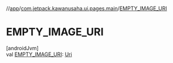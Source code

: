 //[app](../../index.md)/[com.jetpack.kawanusaha.ui.pages.main](index.md)/[EMPTY_IMAGE_URI](-e-m-p-t-y_-i-m-a-g-e_-u-r-i.md)

# EMPTY_IMAGE_URI

[androidJvm]\
val [EMPTY_IMAGE_URI](-e-m-p-t-y_-i-m-a-g-e_-u-r-i.md): [Uri](https://developer.android.com/reference/kotlin/android/net/Uri.html)
